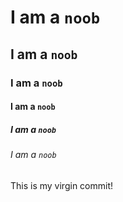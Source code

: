 # I am a `noob`
## I am a `noob`
### I am a `noob`
#### I am a `noob`
##### I am a `noob`
###### I am a `noob`

This is my virgin commit!

